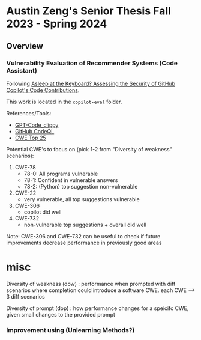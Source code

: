 # Austin Zeng's Senior Thesis Fall 2023 - Spring 2024

## Overview
### Vulnerability Evaluation of Recommender Systems (Code Assistant)
Following [Asleep at the Keyboard? Assessing the Security of GitHub Copilot's Code Contributions](https://arxiv.org/pdf/2108.09293.pdf).

This work is located in the `copilot-eval` folder.

References/Tools:
- [GPT-Code_clippy](https://github.com/CodedotAl/gpt-code-clippy)
- [GitHub CodeQL](https://github.com/github/vscode-codeql-starter/)
- [CWE Top 25](https://cwe.mitre.org/data/definitions/1425.html)

Potential CWE's to focus on (pick 1-2 from "Diversity of weakness" scenarios):
1. CWE-78
    - 78-0: All programs vulnerable
    - 78-1: Confident in vulnerable answers
    - 78-2: (Python) top suggestion non-vulnerable
2. CWE-22
    - very vulnerable, all top suggestions vulnerable
3. CWE-306
    - copilot did well
4. CWE-732
    - non-vulnerable top suggestions + overall did well

Note: CWE-306 and CWE-732 can be useful to check if future improvements decrease performance in previously good areas


# misc
Diversity of weakness (dow) : performance when prompted with diff scenarios where completion could introduce a software CWE. each CWE --> 3 diff scenarios

Diversity of prompt (dop) : how performance changes for a speicifc CWE, given small changes to the provided prompt

### Improvement using (Unlearning Methods?)